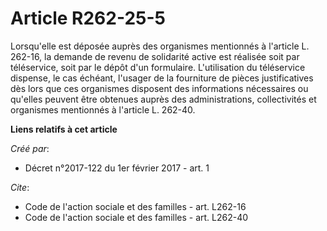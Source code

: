 # Article R262-25-5

Lorsqu'elle est déposée auprès des organismes mentionnés à l'article L. 262-16, la demande de revenu de solidarité active est
réalisée soit par téléservice, soit par le dépôt d'un formulaire. L'utilisation du téléservice dispense, le cas échéant,
l'usager de la fourniture de pièces justificatives dès lors que ces organismes disposent des informations nécessaires ou
qu'elles peuvent être obtenues auprès des administrations, collectivités et organismes mentionnés à l'article L. 262-40.

**Liens relatifs à cet article**

_Créé par_:

  - Décret n°2017-122 du 1er février 2017 - art. 1

_Cite_:

  - Code de l'action sociale et des familles - art. L262-16
  - Code de l'action sociale et des familles - art. L262-40

